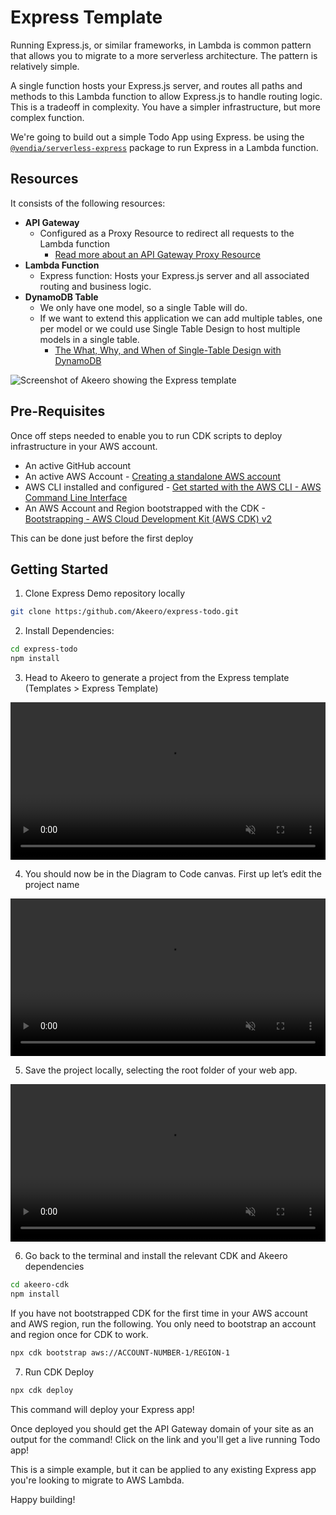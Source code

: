 # Express Template

Running Express.js, or similar frameworks, in Lambda is common pattern that allows you to migrate to a more serverless architecture. The pattern is relatively simple. 

A single function hosts your Express.js server, and routes all paths and methods to this Lambda function to allow Express.js to handle routing logic. This is a tradeoff in complexity. You have a simpler infrastructure, but more complex function.

We're going to build out a simple Todo App using Express. be using the [`@vendia/serverless-express`](https://www.npmjs.com/package/@vendia/serverless-express) package to run Express in a Lambda function.

## Resources

It consists of the following resources:

- **API Gateway**
  - Configured as a Proxy Resource to redirect all requests to the Lambda function
    - [Read more about an API Gateway Proxy Resource](https://docs.aws.amazon.com/apigateway/latest/developerguide/api-gateway-set-up-simple-proxy.html)
- **Lambda Function**
  - Express function: Hosts your Express.js server and all associated routing and business logic.
- **DynamoDB Table**
  - We only have one model, so a single Table will do. 
  - If we want to extend this application we can add multiple tables, one per model or we could use Single Table Design to host multiple models in a single table.
    - [The What, Why, and When of Single-Table Design with DynamoDB](https://www.alexdebrie.com/posts/dynamodb-single-table/)


![Screenshot of Akeero showing the Express template](https://docs.akeero.com/assets/express-aws-infra.png 'Screenshot of Akeero showing the Next.js template')

## Pre-Requisites

Once off steps needed to enable you to run CDK scripts to deploy infrastructure in your AWS account.

- An active GitHub account
- An active AWS Account - [Creating a standalone AWS account](https://docs.aws.amazon.com/accounts/latest/reference/manage-acct-creating.html)
- AWS CLI installed and configured - [Get started with the AWS CLI - AWS Command Line Interface](https://docs.aws.amazon.com/cli/latest/userguide/cli-chap-getting-started.html)
- An AWS Account and Region bootstrapped with the CDK - [Bootstrapping - AWS Cloud Development Kit (AWS CDK) v2](https://docs.aws.amazon.com/cdk/v2/guide/bootstrapping.html)

<Note>This can be done just before the first deploy</Note>

## Getting Started

1. Clone Express Demo repository locally

```bash 
git clone https:/github.com/Akeero/express-todo.git 
```

2.  Install Dependencies:

```bash 
cd express-todo
npm install
```

3.  Head to Akeero to generate a project from the Express template (Templates > Express Template)

<div className="w-full">
  <video autoPlay width="100%" loop muted controls>
    <source src="https://docs.akeero.com/assets/select_template_express.mp4" />
  </video>
</div>

4. You should now be in the Diagram to Code canvas. First up let’s edit the project name

<div className="w-full">
  <video autoPlay width="100%" loop muted controls>
    <source src="https://docs.akeero.com/assets/rename_express_project.mp4" />
  </video>
</div>

5. Save the project locally, selecting the root folder of your web app.

<div className="w-full">
  <video autoPlay width="100%" loop muted controls>
    <source src="https://docs.akeero.com/assets/save_locally.mp4" />
  </video>
</div>

6. Go back to the terminal and install the relevant CDK and Akeero dependencies

```bash {{}}
cd akeero-cdk
npm install
```

If you have not bootstrapped CDK for the first time in your AWS account and AWS region, run the following. You only need to bootstrap an account and region once for CDK to work.

```bash
npx cdk bootstrap aws://ACCOUNT-NUMBER-1/REGION-1
```

7. Run CDK Deploy

```bash 
npx cdk deploy
```

This command will deploy your Express app!

Once deployed you should get the API Gateway domain of your site as an output for the command! Click on the link and you'll get a live running Todo app!

This is a simple example, but it can be applied to any existing Express app you're looking to migrate to AWS Lambda.

Happy building!
